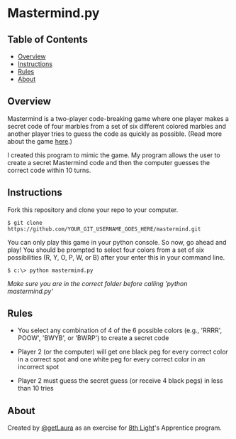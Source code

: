 Mastermind.py
=========

## Table of Contents
 
* [Overview](#Overview)
* [Instructions](#Instructions)
* [Rules](#Rules)
* [About](#About)
 
## <a name="Overview"></a>Overview
Mastermind is a two-player code-breaking game where one player makes a secret code of four marbles from a set of six different colored marbles and another player tries to guess the code as quickly as possible. (Read more about the game [here][1].) 

I created this program to mimic the game. My program allows the user to create a secret Mastermind code and then the computer guesses the correct code within 10 turns. 

## <a name="Instructions"></a>Instructions

Fork this repository and clone your repo to your computer.

```$ git clone https://github.com/YOUR_GIT_USERNAME_GOES_HERE/mastermind.git```

You can only play this game in your python console. So now, go ahead and play! You should be prompted to select four colors from a set of six possibilities (R, Y, O, P, W, or B) after your enter this in your command line.

```$ c:\> python mastermind.py```

*Make sure you are in the correct folder before calling 'python mastermind.py'*
 
## <a name="Rules"></a>Rules

  - You select any combination of 4 of the 6 possible colors (e.g., 'RRRR', POOW', 'BWYB', or 'BWRP') to create a secret code
 
  - Player 2 (or the computer) will get one black peg for every correct color in a correct spot and one white peg for every correct color in an incorrect spot

  - Player 2 must guess the secret guess (or receive 4 black pegs) in less than 10 tries

## <a name="About"></a>About
Created by [@getLaura][2] as an exercise for [8th Light][3]'s Apprentice program. 


[1]:http://en.wikipedia.org/wiki/Mastermind_(board_game)
[2]:http://twitter.com/getlaura
[3]:http://8thlight.com

    
